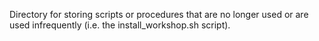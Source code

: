 Directory for storing scripts or procedures that are no longer used or are used infrequently (i.e. the install_workshop.sh script).
